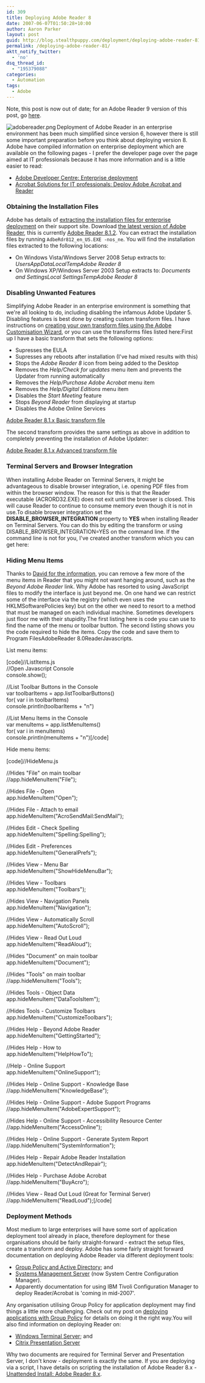```yaml
---
id: 309
title: Deploying Adobe Reader 8
date: 2007-06-07T01:50:28+10:00
author: Aaron Parker
layout: post
guid: http://blog.stealthpuppy.com/deployment/deploying-adobe-reader-81
permalink: /deploying-adobe-reader-81/
aktt_notify_twitter:
  - 'no'
dsq_thread_id:
  - "195379088"
categories:
  - Automation
tags:
  - Adobe
---
```

<p class="alert">
  Note, this post is now out of date; for an Adobe Reader 9 version of this post, go <a href="http://stealthpuppy.com/deployment/deploying-adobe-reader-9-for-windows">here</a>.
</p>

<img src="http://stealthpuppy.com/wp-content/uploads/2008/02/adobereader.png" alt="adobereader.png" align="left" /> Deployment of Adobe Reader in an enterprise environment has been much simplified since version 6, however there is still some important preparation before you think about deploying version 8. Adobe have compiled information on enterprise deployment which are available on the following pages - I prefer the developer page over the page aimed at IT professionals because it has more information and is a little easier to read:

  * [Adobe Developer Centre: Enterprise deployment](http://www.adobe.com/devnet/acrobat/enterprise_deployment.html)
  * [Acrobat Solutions for IT professionals: Deploy Adobe Acrobat and Reader](http://www.adobe.com/products/acrobat/solutions/it/index.html)

### Obtaining the Installation Files

Adobe has details of [extracting the installation files for enterprise deployment](http://www.adobe.com/go/kb400540) on their support site. Download [the latest version of Adobe Reader](http://www.adobe.com/products/acrobat/readstep2_allversions.html), this is currently [Adobe Reader 8.1.2](http://ardownload.adobe.com/pub/adobe/reader/win/8.x/8.1.2/enu/AdbeRdr812_en_US.exe). You can extract the installation files by running `AdbeRdr812_en_US.EXE -nos_ne`. You will find the installation files extracted to the following locations:

  * On Windows Vista/Windows Server 2008 Setup extracts to: _Users<username>AppDataLocalTempAdobe Reader 8_
  * On Windows XP/Windows Server 2003 Setup extracts to: _Documents and Settings<username>Local SettingsTempAdobe Reader 8_

### Disabling Unwanted Features

Simplifying Adobe Reader in an enterprise environment is something that we're all looking to do, including disabling the infamous Adobe Updater 5. Disabling features is best done by creating custom transform files. I have instructions on [creating your own transform files using the Adobe Customisation Wizard](http://stealthpuppy.com/deployment/disable-adobe-updater-with-adobe-customization-wizard-8), or you can use the transforms files listed here:First up I have a basic transform that sets the following options:

  * Supresses the EULA
  * Supresses any reboots after installation (I've had mixed results with this)
  * Stops the _Adobe Reader 8_ icon from being added to the Desktop
  * Removes the _Help/Check for updates_ menu item and prevents the Updater from running automatically
  * Removes the _Help/Purchase Adobe Acrobat_ menu item
  * Removes the _Help/Digital Editions_ menu item
  * Disables the _Start Meeting_ feature
  * Stops _Beyond Reader_ from displaying at startup
  * Disables the Adobe Online Services

<p class="download">
  <a href="http://stealthpuppy.com/wp-content/uploads/2007/06/Reader8xBasic.mst">Adobe Reader 8.1.x Basic transform file</a>
</p>

The second transform provides the same settings as above in addition to completely preventing the installation of Adobe Updater:

<p class="download">
  <a href="http://stealthpuppy.com/wp-content/uploads/2007/06/Reader8xAdvanced.mst">Adobe Reader 8.1.x Advanced transform file</a>
</p>

### Terminal Servers and Browser Integration

When installing Adobe Reader on Terminal Servers, it might be advantageous to disable browser integration, i.e. opening PDF files from within the browser window. The reason for this is that the Reader executable (ACRORD32.EXE) does not exit until the browser is closed. This will cause Reader to continue to consume memory even though it is not in use.To disable browser integration set the **DISABLE\_BROWSER\_INTEGRATION** property to **YES** when installing Reader on Terminal Servers. You can do this by editing the transform or using DISABLE\_BROWSER\_INTEGRATION=YES on the command line. If the command line is not for you, I've created another transform which you can get here:

### Hiding Menu Items

Thanks to [David for the information](http://stealthpuppy.com/deployment/deploying-adobe-reader-81#comment-609), you can remove a few more of the menu items in Reader that you might not want hanging around, such as the _Beyond Adobe Reader_ link. Why Adobe has resorted to using JavaScript files to modify the interface is just beyond me. On one hand we can restrict some of the interface via the registry (which even uses the HKLMSoftwarePolicies key) but on the other we need to resort to a method that must be managed on each individual machine. Sometimes developers just floor me with their stupidity.The first listing here is code you can use to find the name of the menu or toolbar button. The second listing shows you the code required to hide the items. Copy the code and save them to Program FilesAdobeReader 8.0ReaderJavascripts.

List menu items:

[code]//ListItems.js  
//Open Javascript Console  
console.show();

//List Toolbar Buttons in the Console  
var toolbarItems = app.listToolbarButtons()  
for( var i in toolbarItems)  
console.println(toolbarItems + "n")

//List Menu Items in the Console  
var menuItems = app.listMenuItems()  
for( var i in menuItems)  
console.println(menuItems + "n")[/code]

Hide menu items:

[code]//HideMenu.js

//Hides "File" on main toolbar  
//app.hideMenuItem("File");

//Hides File - Open  
app.hideMenuItem("Open");

//Hides File - Attach to email  
app.hideMenuItem("AcroSendMail:SendMail");

//Hides Edit - Check Spelling  
app.hideMenuItem("Spelling:Spelling");

//Hides Edit - Preferences  
app.hideMenuItem("GeneralPrefs");

//Hides View - Menu Bar  
app.hideMenuItem("ShowHideMenuBar");

//Hides View - Toolbars  
app.hideMenuItem("Toolbars");

//Hides View - Navigation Panels  
app.hideMenuItem("Navigation");

//Hides View - Automatically Scroll  
app.hideMenuItem("AutoScroll");

//Hides View - Read Out Loud  
app.hideMenuItem("ReadAloud");

//Hides "Document" on main toolbar  
app.hideMenuItem("Document");

//Hides "Tools" on main toolbar  
//app.hideMenuItem("Tools");

//Hides Tools - Object Data  
app.hideMenuItem("DataToolsItem");

//Hides Tools - Customize Toolbars  
app.hideMenuItem("CustomizeToolbars");

//Hides Help - Beyond Adobe Reader  
app.hideMenuItem("GettingStarted");

//Hides Help - How to  
app.hideMenuItem("HelpHowTo");

//Help - Online Support  
app.hideMenuItem("OnlineSupport");

//Hides Help - Online Support - Knowledge Base  
//app.hideMenuItem("KnowledgeBase");

//Hides Help - Online Support - Adobe Support Programs  
//app.hideMenuItem("AdobeExpertSupport");

//Hides Help - Online Support - Accessibility Resource Center  
//app.hideMenuItem("AccessOnline");

//Hides Help - Online Support - Generate System Report  
//app.hideMenuItem("SystemInformation");

//Hides Help - Repair Adobe Reader Installation  
app.hideMenuItem("DetectAndRepair");

//Hides Help - Purchase Adobe Acrobat  
//app.hideMenuItem("BuyAcro");

//Hides View - Read Out Loud (Great for Terminal Server)  
//app.hideMenuItem("ReadLoud");[/code]

### Deployment Methods

Most medium to large enterprises will have some sort of application deployment tool already in place, therefore deployment for these organisations should be fairly straight-forward - extract the setup files, create a transform and deploy. Adobe has some fairly straight forward documentation on deploying Adobe Reader via different deployment tools:

  * [Group Policy and Active Directory](http://www.adobe.com/devnet/acrobat/pdfs/gpo_ad_8.pdf); and
  * [Systems Management Server](http://www.adobe.com/devnet/acrobat/pdfs/sms_8.pdf) (now System Centre Configuration Manager).
  * Apparently documentation for using IBM Tivoli Configuration Manager to deploy Reader/Acrobat is 'coming in mid-2007'.

Any organisation utilising Group Policy for application deployment may find things a little more challenging. Check out my post on [deploying applications with Group Policy](http://stealthpuppy.com/deployment/group-policy-application-deployment-done-right) for details on doing it the right way.You will also find information on deploying Reader on:

  * [Windows Terminal Server](http://www.adobe.com/devnet/acrobat/pdfs/wts_8.pdf); and
  * [Citrix Presentation Server](http://www.adobe.com/devnet/acrobat/pdfs/wts_8.pdf) 

Why two documents are required for Terminal Server and Presentation Server, I don't know - deployment is exactly the same. If you are deploying via a script, I have details on scripting the installation of Adobe Reader 8.x - [Unattended Install: Adobe Reader 8.x](http://stealthpuppy.com/unattended/unattended-install-adobe-reader-8x).